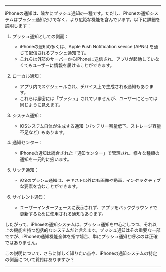 

---

iPhoneの通知は、確かにプッシュ通知の一種です。ただし、iPhoneの通知システムはプッシュ通知だけでなく、より広範な機能を含んでいます。以下に詳細を説明します：

1. プッシュ通知としての側面：
   - iPhoneの通知の多くは、Apple Push Notification service (APNs) を通じて配信されるプッシュ通知です。
   - これらは外部のサーバーからiPhoneに送信され、アプリが起動していなくてもユーザーに情報を届けることができます。

2. ローカル通知：
   - アプリ内でスケジュールされ、デバイス上で生成される通知もあります。
   - これらは厳密には「プッシュ」されていませんが、ユーザーにとっては同じように見えます。

3. システム通知：
   - iOSシステム自体が生成する通知（バッテリー残量低下、ストレージ容量不足など）もあります。

4. 通知センター：
   - iPhoneの通知は統合された「通知センター」で管理され、様々な種類の通知を一元的に扱います。

5. リッチ通知：
   - iOSのプッシュ通知は、テキスト以外にも画像や動画、インタラクティブな要素を含むことができます。

6. サイレント通知：
   - ユーザーインターフェースに表示されず、アプリをバックグラウンドで更新するために使用される通知もあります。

したがって、iPhoneの通知システムは、プッシュ通知を中心としつつ、それ以上の機能を持つ包括的なシステムだと言えます。プッシュ通知はその重要な一部ですが、iPhoneの通知機能全体を指す場合、単にプッシュ通知と呼ぶのは正確ではありません。

この説明について、さらに詳しく知りたい点や、iPhoneの通知システムの特定の側面について質問はありますか？

---
